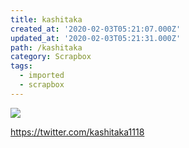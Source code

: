 ```yaml
---
title: kashitaka
created_at: '2020-02-03T05:21:07.000Z'
updated_at: '2020-02-03T05:21:31.000Z'
path: /kashitaka
category: Scrapbox
tags:
  - imported
  - scrapbox
---
```

![](https://pbs.twimg.com/profile_images/1057651734963642369/C6gJ4uIO_400x400.jpg)

https://twitter.com/kashitaka1118
